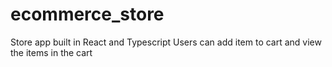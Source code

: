 # ecommerce_store
Store app built in React and Typescript
Users can add item to cart and view the items in the cart
